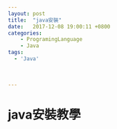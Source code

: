 ```yaml
---
layout: post
title:  "java安裝"
date:   2017-12-08 19:00:11 +0800
categories: 
    - ProgramingLanguage
    - Java
tags: 
  - 'Java'
 
  
    
---
```


# java安裝教學